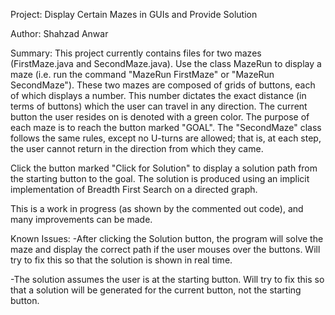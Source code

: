 Project: Display Certain Mazes in GUIs and Provide Solution

Author: Shahzad Anwar

Summary: This project currently contains files for two mazes (FirstMaze.java and SecondMaze.java). Use the class MazeRun to display a maze (i.e. run the command "MazeRun FirstMaze" or "MazeRun SecondMaze"). These two mazes are composed of grids of buttons, each of which displays a number. This number dictates the exact distance (in terms of buttons) which the user can travel in any direction. The current button the user resides on is denoted with a green color. The purpose of each maze is to reach the button marked "GOAL". The "SecondMaze" class follows the same rules, except no U-turns are allowed; that is, at each step, the user cannot return in the direction from which they came. 

Click the button marked "Click for Solution" to display a solution path from the starting button to the goal. The solution is produced using an implicit implementation of Breadth First Search on a directed graph. 


This is a work in progress (as shown by the commented out code), and many improvements can be made.

Known Issues: 
-After clicking the Solution button, the program will solve the maze and display the correct path if the user mouses over the buttons. Will try to fix this so that the solution is shown in real time.

-The solution assumes the user is at the starting button. Will try to fix this so that a solution will be generated for the current button, not the starting button.

